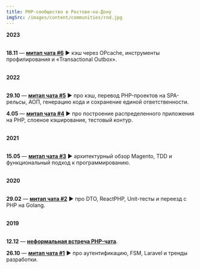 ```yaml
---
title: PHP-сообщество в Ростове-на-Дону
imgSrc: /images/content/communities/rnd.jpg
---
```


**2023**<br><br>

**18.11** — **[митап чата #6](https://www.youtube.com/live/8ZzAqhgmBFg?si=WmGgI1dHcVwTXVah)** ▶️ кэш через OPcache, инструменты профилирования и «Transactional Outbox».

<br>**2022**<br><br>

**29.10** — **[митап чата #5](https://www.youtube.com/live/MKDpINPU_KI?feature=share)** ▶️ про кэш, перевод PHP-проектов на SPA-рельсы, АОП, генерацию кода и сохранение единой ответственности.

**4.05** — **[митап чата #4](https://www.youtube.com/live/o0cpcHCvN3o?feature=share)** ▶️ про построение распределенного приложения на PHP, слоеное кэширование, тестовый контур.

<br>**2021**<br><br>

**15.05** — **[митап чата #3](https://youtu.be/33mFDC390RA)** ▶️ архитектурный обзор Magento, TDD и функциональный подход к программированию.

<br>**2020**<br><br>

**29.02** — **[митап чата #2](https://www.youtube.com/watch?v=2TBrGX1-mJY)** ▶️ про DTO, ReactPHP, Unit-тесты и переезд с PHP на Golang.

<br>**2019**<br><br>

**12.12** — **[неформальная встреча PHP-чата](https://t.me/rndphp/1661)**.

**26.10** — **[митап чата #1](https://youtu.be/AEeDDeTBdlQ?t=2784)** ▶️ про аутентификацию, FSM, Laravel и тренды разработки.
